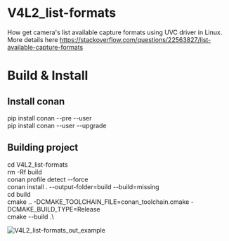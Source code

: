 # V4L2_list-formats
 How get camera's list available capture formats using UVC driver in Linux. More details here https://stackoverflow.com/questions/22563827/list-available-capture-formats
 
# Build & Install
## Install conan

pip install conan --pre --user\
pip install conan --user --upgrade
## Building project
cd V4L2_list-formats\
rm -Rf build\
conan profile detect --force\
conan install . --output-folder=build --build=missing\
cd build\
cmake .. -DCMAKE_TOOLCHAIN_FILE=conan_toolchain.cmake -DCMAKE_BUILD_TYPE=Release\
cmake --build .\

![V4L2_list-formats_out_example](https://user-images.githubusercontent.com/27889022/227429029-a48e0d4e-d727-4299-b475-421e6bc441a2.png)
